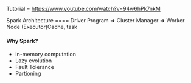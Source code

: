 Tutorial = https://www.youtube.com/watch?v=94w6hPk7nkM

Spark Architecture ====
Driver Program => Cluster Manager => Worker Node (Executor)Cache, task

#### Why Spark?
* in-memory computation
* Lazy evolution
* Fault Tolerance
* Partioning
